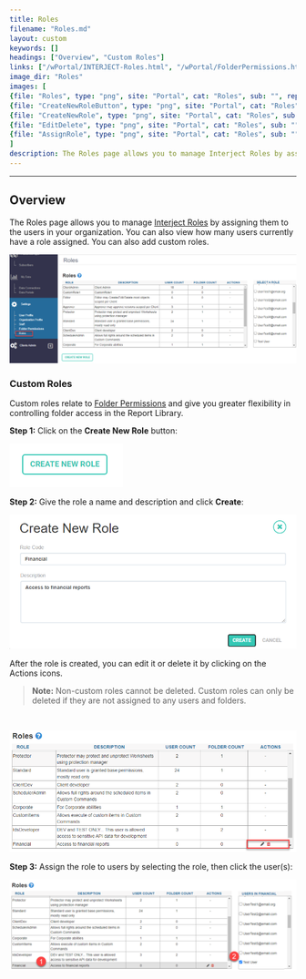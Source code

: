 ```yaml
---
title: Roles
filename: "Roles.md"
layout: custom
keywords: []
headings: ["Overview", "Custom Roles"]
links: ["/wPortal/INTERJECT-Roles.html", "/wPortal/FolderPermissions.html"]
image_dir: "Roles"
images: [
{file: "Roles", type: "png", site: "Portal", cat: "Roles", sub: "", report: "", ribbon: "", config: ""},
{file: "CreateNewRoleButton", type: "png", site: "Portal", cat: "Roles", sub: "", report: "", ribbon: "", config: ""},
{file: "CreateNewRole", type: "png", site: "Portal", cat: "Roles", sub: "", report: "", ribbon: "", config: ""},
{file: "EditDelete", type: "png", site: "Portal", cat: "Roles", sub: "", report: "", ribbon: "", config: ""},
{file: "AssignRole", type: "png", site: "Portal", cat: "Roles", sub: "", report: "", ribbon: "", config: ""},
]
description: The Roles page allows you to manage Interject Roles by assigning them to the users in your organization. You can also view how many users currently have a role assigned. You can also add custom roles.
---
```

* * *
 
## Overview

The Roles page allows you to manage [Interject Roles](/wPortal/INTERJECT-Roles.html) by assigning them to the users in your organization. You can also view how many users currently have a role assigned. You can also add custom roles.

![](/images/Roles/Roles.png)
<br>

### Custom Roles

Custom roles relate to [Folder Permissions](/wPortal/FolderPermissions.html) and give you greater flexibility in controlling folder access in the Report Library. 

**Step 1:** Click on the **Create New Role** button:

![](/images/Roles/CreateNewRoleButton.png)

**Step 2:** Give the role a name and description and click **Create**:

![](/images/Roles/CreateNewRole.png)
<br>

After the role is created, you can edit it or delete it by clicking on the Actions icons.

<blockquote class=highlight_note>
<b>Note:</b> Non-custom roles cannot be deleted. Custom roles can only be deleted if they are not assigned to any users and folders.
</blockquote>
<br>

![](/images/Roles/EditDelete.png)
<br>

**Step 3:** Assign the role to users by selecting the role, then click the user(s):

![](/images/Roles/AssignRole.png)
<br>

